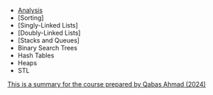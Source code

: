 * [Analysis](analysis.md)
* [Sorting]
* [Singly-Linked Lists]
* [Doubly-Linked Lists]
* [Stacks and Queues]
* Binary Search Trees
* Hash Tables
* Heaps
* STL

[This is a summary for the course prepared by Qabas Ahmad (2024)](https://tiny-papyrus-3bc.notion.site/11212-Data-Structures-and-Introduction-to-Algorithms-8429dc92832d460fa82fa21278baa911?pvs=4)
